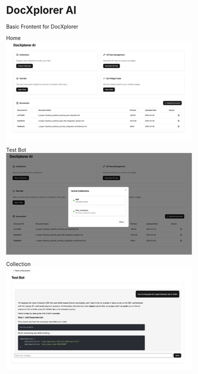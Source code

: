 # DocXplorer AI

Basic Frontent for DocXplorer 

Home 
![screenshot](src/screenshots/home.png)

Test Bot 
![screenshot](src/screenshots/collections.png)

Collection 
![screenshot](src/screenshots/testbot.png)
